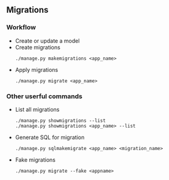 


## Migrations
### Workflow
* Create or update a model
* Create migrations
  ```
  ./manage.py makemigrations <app_name>
  ```
* Apply migrations
  ```
  ./manage.py migrate <app_name>
  ```

### Other userful commands
* List all migrations  
  ```
  ./manage.py showmigrations --list  
  ./manage.py showmigrations <app_name> --list
  ```
* Generate SQL for migration
  ```
  ./manage.py sqlmakemigrate <app_name> <migration_name>
  ```
* Fake migrations
  ```
  ./manage.py migrate --fake <appname>
  ```

